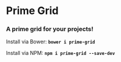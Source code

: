 # Prime Grid
### A prime grid for your projects!

Install via Bower:
**`bower i prime-grid`**

Install via NPM:
**`npm i prime-grid --save-dev`**
